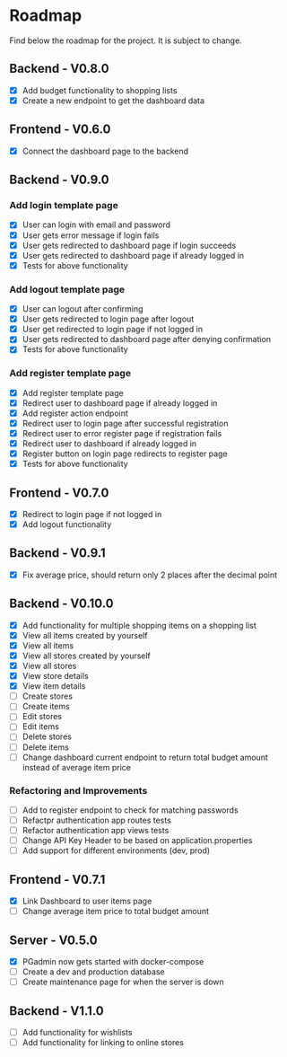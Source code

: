 # Roadmap

Find below the roadmap for the project. It is subject to change.

## Backend - V0.8.0

- [x] Add budget functionality to shopping lists
- [x] Create a new endpoint to get the dashboard data

## Frontend - V0.6.0

- [x] Connect the dashboard page to the backend

## Backend - V0.9.0

### Add login template page
- [x] User can login with email and password
- [x] User gets error message if login fails
- [x] User gets redirected to dashboard page if login succeeds
- [x] User gets redirected to dashboard page if already logged in
- [x] Tests for above functionality

### Add logout template page
- [x] User can logout after confirming
- [x] User gets redirected to login page after logout
- [x] User get redirected to login page if not logged in
- [x] User gets redirected to dashboard page after denying confirmation
- [x] Tests for above functionality

### Add register template page
- [x] Add register template page
- [x] Redirect user to dashboard page if already logged in
- [x] Add register action endpoint
- [x] Redirect user to login page after successful registration
- [x] Redirect user to error register page if registration fails
- [x] Redirect user to dashboard if already logged in
- [x] Register button on login page redirects to register page
- [x] Tests for above functionality

## Frontend - V0.7.0

- [x] Redirect to login page if not logged in
- [x] Add logout functionality

## Backend - V0.9.1

- [x] Fix average price, should return only 2 places after the decimal point

## Backend - V0.10.0

- [x] Add functionality for multiple shopping items on a shopping list
- [x] View all items created by yourself
- [x] View all items
- [x] View all stores created by yourself
- [x] View all stores
- [x] View store details
- [x] View item details
- [ ] Create stores
- [ ] Create items
- [ ] Edit stores
- [ ] Edit items
- [ ] Delete stores
- [ ] Delete items
- [ ] Change dashboard current endpoint to return total budget amount instead of average item price

### Refactoring and Improvements

- [ ] Add to register endpoint to check for matching passwords
- [ ] Refactpr authentication app routes tests
- [ ] Refactor authentication app views tests
- [ ] Change API Key Header to be based on application.properties
- [ ] Add support for different environments (dev, prod)

## Frontend - V0.7.1

- [x] Link Dashboard to user items page
- [ ] Change average item price to total budget amount

## Server - V0.5.0

- [x] PGadmin now gets started with docker-compose
- [ ] Create a dev and production database
- [ ] Create maintenance page for when the server is down

## Backend - V1.1.0

- [ ] Add functionality for wishlists
- [ ] Add functionality for linking to online stores
